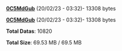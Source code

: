 [**0C5MdGub**](/data/0C5MdGub.txt) (20/02/23 - 03:32)- 13308 bytes

[**0C5MdGub**](/data/0C5MdGub.txt) (20/02/23 - 03:32)- 13308 bytes

**Total Datas**: 10820

**Total Size**: 69.53 MB / 69.5 MB